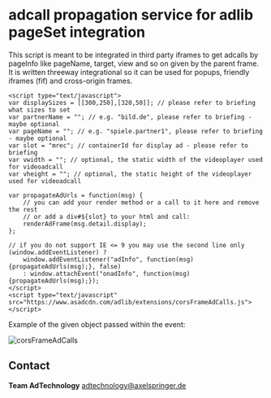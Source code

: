 # adcall propagation service for adlib pageSet integration

This script is meant to be integrated in third party iframes to get adcalls by pageInfo like pageName, target, view and so on given by the parent frame.
It is written threeway integrational so it can be used for popups, friendly iframes (fif) and cross-origin frames.

```
<script type="text/javascript">
var displaySizes = [[300,250],[320,50]]; // please refer to briefing what sizes to set
var partnerName = ""; // e.g. "bild.de", please refer to briefing - maybe optional
var pageName = ""; // e.g. "spiele.partner1", please refer to briefing - maybe optional
var slot = "mrec"; // containerId for display ad - please refer to briefing
var vwidth = ""; // optional, the static width of the videoplayer used for videoadcall
var vheight = ""; // optional, the static height of the videoplayer used for videoadcall

var propagateAdUrls = function(msg) {
    // you can add your render method or a call to it here and remove the rest
    // or add a div#${slot} to your html and call:
    renderAdFrame(msg.detail.display);
};

// if you do not support IE <= 9 you may use the second line only
(window.addEventListener) ? 
	window.addEventListener("adInfo", function(msg){propagateAdUrls(msg);}, false) 
	: window.attachEvent("onadInfo", function(msg){propagateAdUrls(msg);});
</script>
<script type="text/javascript" src="https://www.asadcdn.com/adlib/extensions/corsFrameAdCalls.js"></script>
```

Example of the given object passed within the event:

![corsFrameAdCalls](https://github.com/spring-media/adsolutions-implementationReference/blob/master/assets/corsFrameAdCalls.PNG "corsFrameAdCalls")

## Contact

__Team AdTechnology__
  [adtechnology@axelspringer.de](mailto:adtechnology@axelspringer.de)


